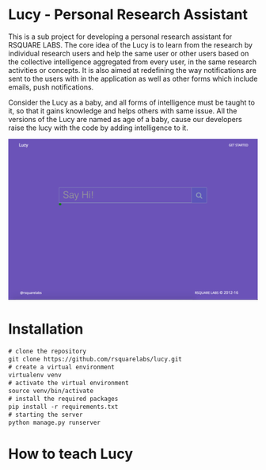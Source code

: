 # Lucy - Personal Research Assistant

This is a sub project for developing a personal research assistant for RSQUARE LABS. The core idea of the Lucy is to learn from the research by individual research users and help the same user or other users based on the collective intelligence aggregated from every user, in the same research activities or concepts. It is also aimed at redefining the way notifications are sent to the users with in the application as well as other forms which include emails, push notifications.

Consider the Lucy as a baby, and all forms of intelligence must be taught to it, so that it gains knowledge and helps others with same issue. All the versions of the Lucy are named as age of a baby, cause our developers raise the lucy with the code by adding intelligence to it.  


![lucy hero ](docs/images/lucy.png)


# Installation

```
# clone the repository
git clone https://github.com/rsquarelabs/lucy.git
# create a virtual environment
virtualenv venv
# activate the virtual environment
source venv/bin/activate
# install the required packages
pip install -r requirements.txt
# starting the server
python manage.py runserver
```

# How to teach Lucy
